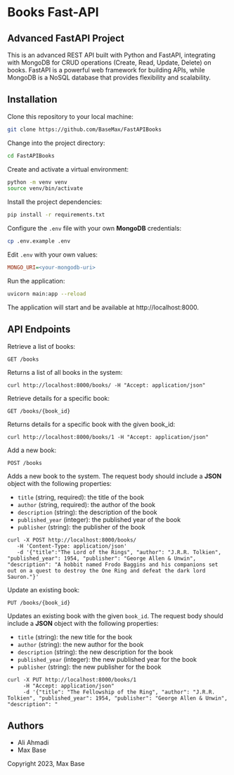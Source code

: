 # Books Fast-API

## Advanced FastAPI Project

This is an advanced REST API built with Python and FastAPI, integrating with MongoDB for CRUD operations (Create, Read, Update, Delete) on books. FastAPI is a powerful web framework for building APIs, while MongoDB is a NoSQL database that provides flexibility and scalability.

## Installation

Clone this repository to your local machine:

```bash
git clone https://github.com/BaseMax/FastAPIBooks
```

Change into the project directory:

```bash
cd FastAPIBooks
```
Create and activate a virtual environment:

```bash
python -m venv venv
source venv/bin/activate
```

Install the project dependencies:

```bash
pip install -r requirements.txt
```

Configure the `.env` file with your own **MongoDB** credentials:

```bash
cp .env.example .env
```

Edit `.env` with your own values:

```ini
MONGO_URI=<your-mongodb-uri>
```

Run the application:

```bash
uvicorn main:app --reload
```

The application will start and be available at http://localhost:8000.

## API Endpoints

Retrieve a list of books:
```http
GET /books
```

Returns a list of all books in the system:

```console
curl http://localhost:8000/books/ -H "Accept: application/json"
```

Retrieve details for a specific book:

```http
GET /books/{book_id}
```

Returns details for a specific book with the given book_id:

```console
curl http://localhost:8000/books/1 -H "Accept: application/json"
```

Add a new book:

```http
POST /books
```

Adds a new book to the system. The request body should include a **JSON** object with the following properties:

- `title` (string, required): the title of the book
- `author` (string, required): the author of the book
- `description` (string): the description of the book
- `published_year` (integer): the published year of the book
- `publisher` (string): the publisher of the book

```console
curl -X POST http://localhost:8000/books/
   -H 'Content-Type: application/json'
   -d '{"title":"The Lord of the Rings", "author": "J.R.R. Tolkien", "published_year": 1954, "publisher": "George Allen & Unwin", "description": "A hobbit named Frodo Baggins and his companions set out on a quest to destroy the One Ring and defeat the dark lord Sauron."}'
```

Update an existing book:

```http
PUT /books/{book_id}
```

Updates an existing book with the given `book_id`. The request body should include a **JSON** object with the following properties:

- `title` (string): the new title for the book
- `author` (string): the new author for the book
- `description` (string): the new description for the book
- `published_year` (integer): the new published year for the book
- `publisher` (string): the new publisher for the book

```console
curl -X PUT http://localhost:8000/books/1
     -H "Accept: application/json"
     -d '{"title": "The Fellowship of the Ring", "author": "J.R.R. Tolkien", "published_year": 1954, "publisher": "George Allen & Unwin", "description": "
```

## Authors

- Ali Ahmadi
- Max Base

Copyright 2023, Max Base
